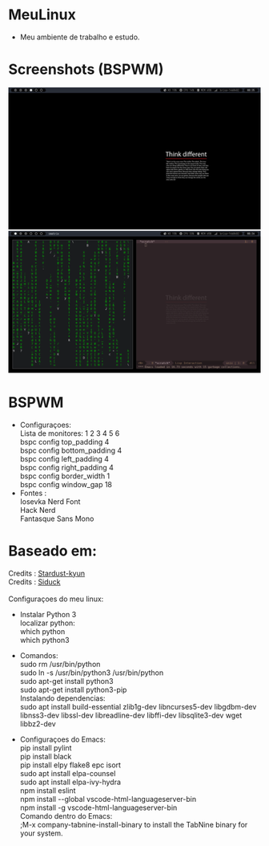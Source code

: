 # MeuLinux

- Meu ambiente de trabalho e estudo.

# Screenshots (BSPWM)
<img src= "https://raw.githubusercontent.com/allancsilva/MeuLinux/main/Screen/tela2.png">
<img src= "https://raw.githubusercontent.com/allancsilva/MeuLinux/main/Screen/tela1.png">

# BSPWM
- Configuraçoes:<br>
    Lista de monitores:            1 2 3 4 5 6 <br>
    bspc config top_padding        4 <br>
    bspc config bottom_padding     4 <br>
    bspc config left_padding       4 <br>
    bspc config right_padding      4 <br>
    bspc config border_width       1 <br>
    bspc config window_gap         18
- Fontes : <br>
    Iosevka Nerd Font <br>
    Hack Nerd <br>
    Fantasque Sans Mono

# Baseado em:
Credits : [Stardust-kyun](https://github.com/Stardust-kyun/dotfiles) <br>
Credits : [Siduck](https://github.com/siduck/dotfiles)
<br><br>
Configuraçoes do  meu linux:

- Instalar Python 3 <br>
    localizar python: <br>
        which python <br>
        which python3

- Comandos: <br>
    sudo rm /usr/bin/python <br>
    sudo ln -s /usr/bin/python3 /usr/bin/python <br>
    sudo apt-get install python3 <br>
    sudo apt-get install python3-pip <br>
       Instalando dependencias: <br>
           sudo apt install build-essential zlib1g-dev libncurses5-dev libgdbm-dev libnss3-dev libssl-dev libreadline-dev libffi-dev libsqlite3-dev wget libbz2-dev
- Configuraçoes do Emacs: <br>
        pip install pylint <br>
        pip install black <br>
        pip install elpy flake8 epc isort <br>
        sudo apt install elpa-counsel <br>
        sudo apt install elpa-ivy-hydra <br>
        npm install eslint <br>
        npm install --global vscode-html-languageserver-bin <br>
        npm install -g vscode-html-languageserver-bin <br>
   Comando dentro do Emacs: <br>
       ;M-x company-tabnine-install-binary to install the TabNine binary for your system. <br><br>

